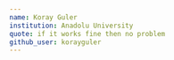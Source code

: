 ```yaml
---
name: Koray Guler
institution: Anadolu University
quote: if it works fine then no problem
github_user: korayguler
---
```

